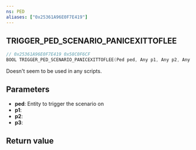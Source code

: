 ```yaml
---
ns: PED
aliases: ["0x25361A96E0F7E419"]
---
```

## TRIGGER_PED_SCENARIO_PANICEXITTOFLEE

```c
// 0x25361A96E0F7E419 0x58C0F6CF
BOOL TRIGGER_PED_SCENARIO_PANICEXITTOFLEE(Ped ped, Any p1, Any p2, Any p3);
```

Doesn't seem to be used in any scripts.

## Parameters
* **ped**: Entity to trigger the scenario on
* **p1**: 
* **p2**: 
* **p3**: 

## Return value
